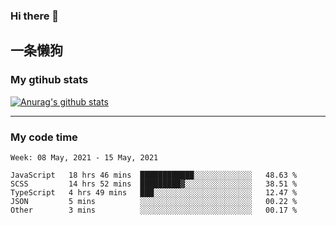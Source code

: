 ### Hi there 👋

## 一条懒狗
<!--
**kiss-me-quickly/kiss-me-quickly** is a ✨ _special_ ✨ repository because its `README.md` (this file) appears on your GitHub profile.

Here are some ideas to get you started:

- 🔭 I’m currently working on ...
- 🌱 I’m currently learning ...
- 👯 I’m looking to collaborate on ...
- 🤔 I’m looking for help with ...
- 💬 Ask me about ...
- 📫 How to reach me: ...
- 😄 Pronouns: ...
- ⚡ Fun fact: ...
-->


### My gtihub stats

[![Anurag's github stats](https://github-readme-stats.vercel.app/api?username=kiss-me-quickly)](https://github.com/anuraghazra/github-readme-stats)

***

### My code time

<!--START_SECTION:waka-->
```text
Week: 08 May, 2021 - 15 May, 2021

JavaScript   18 hrs 46 mins  ████████████░░░░░░░░░░░░░   48.63 % 
SCSS         14 hrs 52 mins  █████████▓░░░░░░░░░░░░░░░   38.51 % 
TypeScript   4 hrs 49 mins   ███░░░░░░░░░░░░░░░░░░░░░░   12.47 % 
JSON         5 mins          ░░░░░░░░░░░░░░░░░░░░░░░░░   00.22 % 
Other        3 mins          ░░░░░░░░░░░░░░░░░░░░░░░░░   00.17 % 
```
<!--END_SECTION:waka-->
